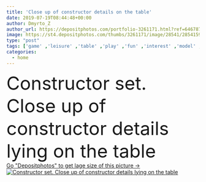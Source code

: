 ```yaml
---
title: 'Close up of constructor details on the table'
date: 2019-07-19T08:44:48+00:00
author: Dmyrto_Z
author_url: https://depositphotos.com/portfolio-3261171.html?ref=64678756
image: https://st4.depositphotos.com/thumbs/3261171/image/28541/285415988/api_thumb_450.jpg?forcejpeg=true
type: "post"
tags: ['game' ,'leisure' ,'table' ,'play' ,'fun' ,'interest' ,'model' ,'caucasian' ,'hobby' ,'child' ,'boy' ,'childhood' ,'hands' ,'toy' ,'kid' ,'modern' ,'imagination' ,'concept' ,'toys' ,'home' ,'playing' ,'development' ,'occupation' ,'lifestyle' ,'indoors' ,'engineering' ,'casual' ,'expressive' ,'mechanical' ,'details' ,'daytime' ,'skills' ,'classroom' ,'modeling' ,'Constructing' ,'fixing' ,'engaged' ,'close up' ,'time spending' ,'igen' ,'technical skills' ,'constructor set' ,'toys constructing' ,'constructor details' ,'technichal skills' ]
categories: 
  - home
---
```

<div aling="center">
            <font size="60"> Constructor set. Close up of constructor details lying on the table</font>   
</div>
<div>
    <a href='https://st4.depositphotos.com/thumbs/3261171/image/28541/285415988/api_thumb_450.jpg?forcejpeg=true?ref=64678756' target=_blank > Go "Depositphotos" to get lage size of this picture ->
        <img href='https://st4.depositphotos.com/thumbs/3261171/image/28541/285415988/api_thumb_450.jpg?forcejpeg=true?ref=64678756' src='https://st4.depositphotos.com/3261171/28541/i/950/depositphotos_285415988-stock-photo-close-up-of-constructor-details.jpg?forcejpeg=true' alt='Constructor set. Close up of constructor details lying on the table' >
    </a>
</div>
